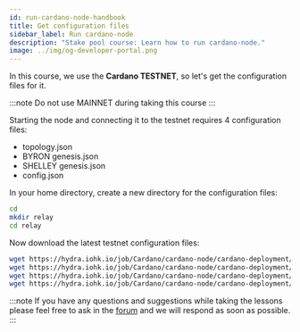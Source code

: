 ```yaml
---
id: run-cardano-node-handbook
title: Get configuration files
sidebar_label: Run cardano-node
description: "Stake pool course: Learn how to run cardano-node."
image: ../img/og-developer-portal.png
---
```


In this course, we use the **Cardano TESTNET**, so let's get the configuration files for it.

:::note
Do not use MAINNET during taking this course
:::

Starting the node and connecting it to the testnet requires 4 configuration files:

* topology.json
* BYRON genesis.json
* SHELLEY genesis.json
* config.json

In your home directory, create a new directory for the configuration files:

```sh
cd
mkdir relay
cd relay
```

Now download the latest testnet configuration files:

```sh
wget https://hydra.iohk.io/job/Cardano/cardano-node/cardano-deployment/latest-finished/download/1/testnet-config.json
wget https://hydra.iohk.io/job/Cardano/cardano-node/cardano-deployment/latest-finished/download/1/testnet-shelley-genesis.json
wget https://hydra.iohk.io/job/Cardano/cardano-node/cardano-deployment/latest-finished/download/1/testnet-byron-genesis.json
wget https://hydra.iohk.io/job/Cardano/cardano-node/cardano-deployment/latest-finished/download/1/testnet-topology.json
```

:::note
If you have any questions and suggestions while taking the lessons please feel free to ask in the [forum](https://forum.cardano.org/c/english/operators-talk/119) and we will respond as soon as possible.
:::
